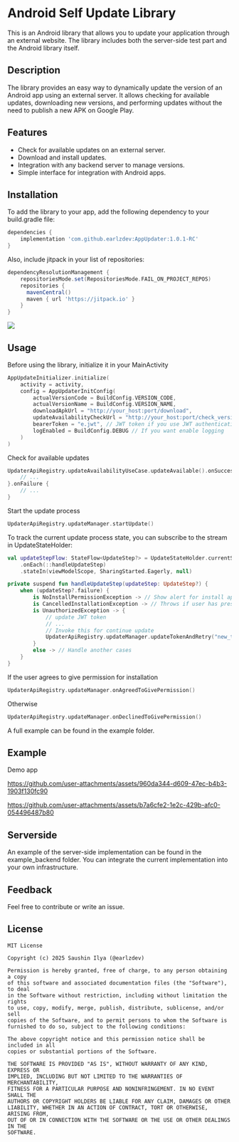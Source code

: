 # Android Self Update Library

This is an Android library that allows you to update your application through an external website. The library includes both the server-side test part and the Android library itself.

## Description

The library provides an easy way to dynamically update the version of an Android app using an external server. It allows checking for available updates, downloading new versions, and performing updates without the need to publish a new APK on Google Play.

## Features

- Check for available updates on an external server.
- Download and install updates.
- Integration with any backend server to manage versions.
- Simple interface for integration with Android apps.

## Installation

To add the library to your app, add the following dependency to your build.gradle file:

```gradle
dependencies {
    implementation 'com.github.earlzdev:AppUpdater:1.0.1-RC'
}
```

Also, include jitpack in your list of repositories:

```gradle
dependencyResolutionManagement {
    repositoriesMode.set(RepositoriesMode.FAIL_ON_PROJECT_REPOS)
    repositories {
      mavenCentral()
      maven { url 'https://jitpack.io' }
    }
}
```

[![](https://jitpack.io/v/earlzdev/AppUpdater.svg)](https://jitpack.io/#earlzdev/AppUpdater)


## Usage

Before using the library, initialize it in your MainActivity

```kotlin
AppUpdateInitializer.initialize(
    activity = activity,
    config = AppUpdaterInitConfig(
        actualVersionCode = BuildConfig.VERSION_CODE,
        actualVersionName = BuildConfig.VERSION_NAME,
        downloadApkUrl = "http://your_host:port/download",
        updateAvailabilityCheckUrl = "http://your_host:port/check_version",
        bearerToken = "e.jwt", // JWT token if you use JWT authentication
        logEnabled = BuildConfig.DEBUG // If you want enable logging
    )
)
```

Check for available updates 
```kotlin
UpdaterApiRegistry.updateAvailabilityUseCase.updateAvailable().onSuccess { updateAvailable: Boolean ->
    // ...           
}.onFailure {
    // ...
}
```

Start the update process
```kotlin
UpdaterApiRegistry.updateManager.startUpdate()
```

To track the current update process state, you can subscribe to the stream in UpdateStateHolder:
```kotlin
val updateStepFlow: StateFlow<UpdateStep?> = UpdateStateHolder.currentStateFlow()
    .onEach(::handleUpdateStep)
    .stateIn(viewModelScope, SharingStarted.Eagerly, null)

private suspend fun handleUpdateStep(updateStep: UpdateStep?) {
    when (updateStep?.failure) {
        is NoInstallPermissionException -> // Show alert for install app permission
        is CancelledInstallationException -> // Throws if user has pressed button "Cancel" on system app installation dialog
        is UnauthorizedException -> {
            // update JWT token
            // ...
            // Invoke this for continue update
            UpdaterApiRegistry.updateManager.updateTokenAndRetry("new_token")
        }
        else -> // Handle another cases
    }
}
```

If the user agrees to give permission for installation
```kotlin
UpdaterApiRegistry.updateManager.onAgreedToGivePermission()
```

Otherwise
```kotlin
UpdaterApiRegistry.updateManager.onDeclinedToGivePermission()
```

A full example can be found in the example folder.

## Example

Demo app

https://github.com/user-attachments/assets/960da344-d609-47ec-b4b3-1903f130fc90

https://github.com/user-attachments/assets/b7a6cfe2-1e2c-429b-afc0-054496487b80

## Serverside

An example of the server-side implementation can be found in the example_backend folder. You can integrate the current implementation into your own infrastructure.

## Feedback

Feel free to contribute or write an issue.

## License

```
MIT License

Copyright (c) 2025 Saushin Ilya (@earlzdev)

Permission is hereby granted, free of charge, to any person obtaining a copy
of this software and associated documentation files (the "Software"), to deal
in the Software without restriction, including without limitation the rights
to use, copy, modify, merge, publish, distribute, sublicense, and/or sell
copies of the Software, and to permit persons to whom the Software is
furnished to do so, subject to the following conditions:

The above copyright notice and this permission notice shall be included in all
copies or substantial portions of the Software.

THE SOFTWARE IS PROVIDED "AS IS", WITHOUT WARRANTY OF ANY KIND, EXPRESS OR
IMPLIED, INCLUDING BUT NOT LIMITED TO THE WARRANTIES OF MERCHANTABILITY,
FITNESS FOR A PARTICULAR PURPOSE AND NONINFRINGEMENT. IN NO EVENT SHALL THE
AUTHORS OR COPYRIGHT HOLDERS BE LIABLE FOR ANY CLAIM, DAMAGES OR OTHER
LIABILITY, WHETHER IN AN ACTION OF CONTRACT, TORT OR OTHERWISE, ARISING FROM,
OUT OF OR IN CONNECTION WITH THE SOFTWARE OR THE USE OR OTHER DEALINGS IN THE
SOFTWARE.
```
